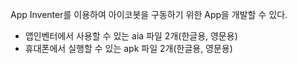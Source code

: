 App Inventer를 이용하여 아이코봇을 구동하기 위한 App을 개발할 수 있다.
 - 앱인벤터에서 사용할 수 있는 aia 파일 2개(한글용, 영문용)
 - 휴대폰에서 실행할 수 있는 apk 파일 2개(한글용, 영문용)

